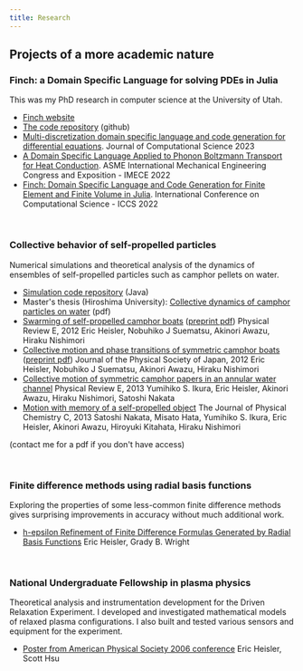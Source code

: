```yaml
---
title: Research
---
```


## Projects of a more academic nature

<h3>Finch: a Domain Specific Language for solving PDEs in Julia</h3>
<p>
This was my PhD research in computer science at the University of Utah.
<br>
<ul>
<li> <a href="https://finchdsl.org">Finch website</a></li>
<li> <a href="https://github.com/paralab/Finch">The code repository</a> (github)</li>
<li> <a href="https://doi.org/10.1016/j.jocs.2023.101981">Multi-discretization domain specific language and code generation for differential equations</a>. Journal of Computational Science 2023</li>
<li> <a href="https://doi.org/10.1115/IMECE2022-95034">A Domain Specific Language Applied to Phonon Boltzmann Transport for Heat Conduction</a>. ASME International Mechanical Engineering Congress and Exposition - IMECE 2022</li>
<li> <a href="https://doi.org/10.1007/978-3-031-08751-6_9">Finch: Domain Specific Language and Code Generation for Finite Element and Finite Volume in Julia</a>. International Conference on Computational Science - ICCS 2022</li>
</ul>
</p>
<br>

<h3>Collective behavior of self-propelled particles</h3>
<p>
Numerical simulations and theoretical analysis of the dynamics of ensembles of self-propelled particles such as camphor pellets on water.
<br>
<ul>
<li><a href="https://github.com/ericheisler/CamphorParticleSimulation">Simulation code repository</a> (Java)</li>
<li>Master's thesis (Hiroshima University): <a href="files/msthesis.pdf">Collective dynamics of camphor particles on water</a> (pdf)</li>
<li><a href="https://journals.aps.org/pre/abstract/10.1103/PhysRevE.85.055201">Swarming of self-propelled camphor boats</a> (<a href="https://arxiv.org/pdf/1112.2576.pdf">preprint pdf</a>) Physical Review E, 2012 Eric Heisler, Nobuhiko J Suematsu, Akinori Awazu, Hiraku Nishimori</li>
<li><a href="https://journals.jps.jp/doi/abs/10.1143/JPSJ.81.074605">Collective motion and phase transitions of symmetric camphor boats</a> (<a href="https://arxiv.org/pdf/1111.6741.pdf">preprint pdf</a>) Journal of the Physical Society of Japan, 2012 Eric Heisler, Nobuhiko J Suematsu, Akinori Awazu, Hiraku Nishimori</li>
<li><a href="https://journals.aps.org/pre/abstract/10.1103/PhysRevE.88.012911">Collective motion of symmetric camphor papers in an annular water channel</a> Physical Review E, 2013 Yumihiko S. Ikura, Eric Heisler, Akinori Awazu, Hiraku Nishimori, Satoshi Nakata</li>
<li><a href="https://pubs.acs.org/doi/pdf/10.1021/jp409172m">Motion with memory of a self-propelled object</a> The Journal of Physical Chemistry C, 2013 Satoshi Nakata, Misato  Hata, Yumihiko  S. Ikura, Eric  Heisler, Akinori  Awazu, Hiroyuki  Kitahata, Hiraku  Nishimori</li>
</ul>
(contact me for a pdf if you don't have access)
</p>
<br>

<h3>Finite difference methods using radial basis functions</h3>
<p>
Exploring the properties of some less-common finite difference methods gives surprising improvements in accuracy without much additional work.
<br>
<ul>
<li><a href="files/h-e_refinement_for_RBFs-paper.pdf">h-epsilon Refinement of Finite Difference Formulas Generated by Radial Basis Functions</a> Eric Heisler, Grady B. Wright</li>
</ul>
</p>
<br>

<h3>National Undergraduate Fellowship in plasma physics</h3>
<p>Theoretical analysis and instrumentation development for the Driven Relaxation Experiment. I developed and investigated mathematical models of relaxed plasma configurations. I also built and tested various sensors and equipment for the experiment.
<br>
<ul>
<li><a href="files/ericsymposiumposter06.png">Poster from American Physical Society 2006 conference</a> Eric Heisler, Scott Hsu</li>
</ul>
</p>